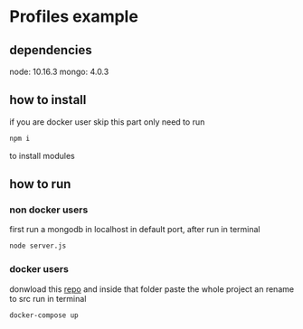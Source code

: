 # Profiles example

## dependencies

node: 10.16.3
mongo: 4.0.3

## how to install

if you are docker user skip this part
only need to run

```bash
npm i
```

to install modules

## how to run

### non docker users

first run a mongodb in localhost in default port, after run in terminal

```bash
node server.js
```

### docker users

donwload this [repo](https://github.com/siht/basic_node_docker) and inside that folder paste the whole project an rename to src
run in terminal

```bash
docker-compose up
```
